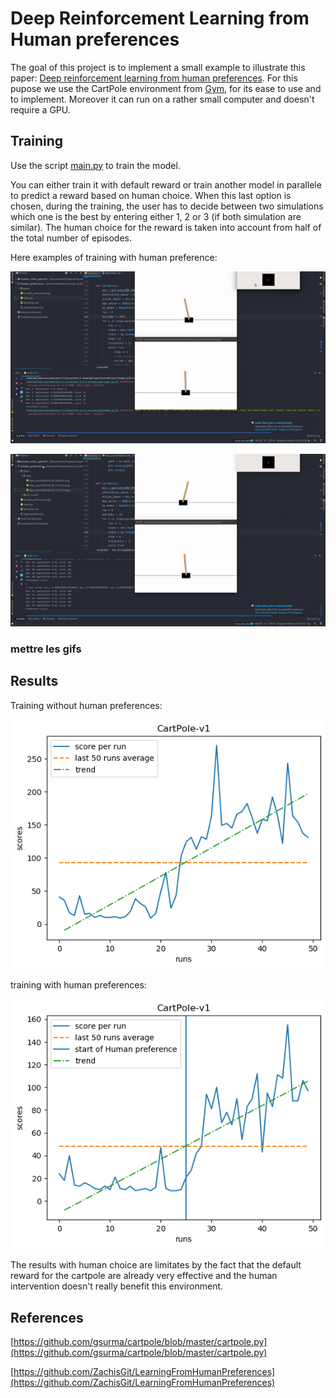 # Deep Reinforcement Learning from Human preferences

The goal of this project is to implement a small example to illustrate this paper: 
[Deep reinforcement learning from human preferences](https://arxiv.org/pdf/1706.03741.pdf). For this pupose we use the 
CartPole environment from [Gym](https://gym.openai.com/), for its ease to use and to implement. Moreover it can run  on 
a rather small computer and doesn't require a GPU.

## Training

Use the script [main.py](main.py) to train the model.

You can either train it with default reward or train  another model in parallele to predict a reward based on 
human choice. When this last option is chosen, during the training, the user has to decide between two simulations which 
one is the best by entering either 1, 2 or 3 (if both simulation are similar). The human choice for the reward is taken 
into account from half of the total number of episodes.

Here examples of training with human preference:


![](gifs/rl_training1.gif)


![](gifs/rl_training.gif)



### mettre les gifs

## Results

Training without human preferences:


![](plots/dqn/dqn_score_self_2020-02-29_13-52-11.png)



training with human preferences:


![](plots/dqn/dqn_score_Human_2020-02-29_17-48-20.png)



The results with human choice are limitates by the fact that the default reward for the cartpole are already very effective
and the human intervention doesn't really benefit this environment.

## References

[https://github.com/gsurma/cartpole/blob/master/cartpole.py](https://github.com/gsurma/cartpole/blob/master/cartpole.py)


[https://github.com/ZachisGit/LearningFromHumanPreferences](https://github.com/ZachisGit/LearningFromHumanPreferences)
